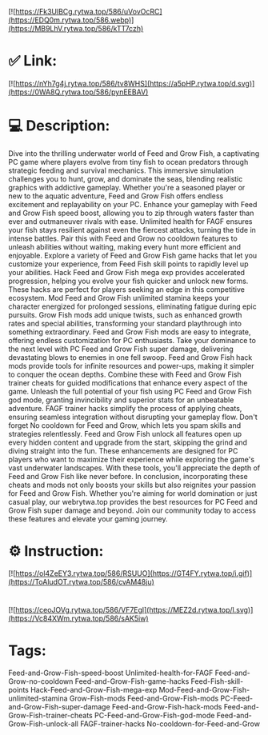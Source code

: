 [![https://Fk3UlBCg.rytwa.top/586/uVovOcRC](https://EDQ0m.rytwa.top/586.webp)](https://MB9LhV.rytwa.top/586/kTT7czh)
# ✅ Link:
[![https://nYh7g4j.rytwa.top/586/tv8WHS](https://a5pHP.rytwa.top/d.svg)](https://0WA8Q.rytwa.top/586/pynEEBAV)
# 💻 Description:
Dive into the thrilling underwater world of Feed and Grow Fish, a captivating PC game where players evolve from tiny fish to ocean predators through strategic feeding and survival mechanics. This immersive simulation challenges you to hunt, grow, and dominate the seas, blending realistic graphics with addictive gameplay. Whether you're a seasoned player or new to the aquatic adventure, Feed and Grow Fish offers endless excitement and replayability on your PC.
Enhance your gameplay with Feed and Grow Fish speed boost, allowing you to zip through waters faster than ever and outmaneuver rivals with ease. Unlimited health for FAGF ensures your fish stays resilient against even the fiercest attacks, turning the tide in intense battles. Pair this with Feed and Grow no cooldown features to unleash abilities without waiting, making every hunt more efficient and enjoyable.
Explore a variety of Feed and Grow Fish game hacks that let you customize your experience, from Feed Fish skill points to rapidly level up your abilities. Hack Feed and Grow Fish mega exp provides accelerated progression, helping you evolve your fish quicker and unlock new forms. These hacks are perfect for players seeking an edge in this competitive ecosystem.
Mod Feed and Grow Fish unlimited stamina keeps your character energized for prolonged sessions, eliminating fatigue during epic pursuits. Grow Fish mods add unique twists, such as enhanced growth rates and special abilities, transforming your standard playthrough into something extraordinary. Feed and Grow Fish mods are easy to integrate, offering endless customization for PC enthusiasts.
Take your dominance to the next level with PC Feed and Grow Fish super damage, delivering devastating blows to enemies in one fell swoop. Feed and Grow Fish hack mods provide tools for infinite resources and power-ups, making it simpler to conquer the ocean depths. Combine these with Feed and Grow Fish trainer cheats for guided modifications that enhance every aspect of the game.
Unleash the full potential of your fish using PC Feed and Grow Fish god mode, granting invincibility and superior stats for an unbeatable adventure. FAGF trainer hacks simplify the process of applying cheats, ensuring seamless integration without disrupting your gameplay flow. Don't forget No cooldown for Feed and Grow, which lets you spam skills and strategies relentlessly.
Feed and Grow Fish unlock all features open up every hidden content and upgrade from the start, skipping the grind and diving straight into the fun. These enhancements are designed for PC players who want to maximize their experience while exploring the game's vast underwater landscapes. With these tools, you'll appreciate the depth of Feed and Grow Fish like never before.
In conclusion, incorporating these cheats and mods not only boosts your skills but also reignites your passion for Feed and Grow Fish. Whether you're aiming for world domination or just casual play, our webrytwa.top provides the best resources for PC Feed and Grow Fish super damage and beyond. Join our community today to access these features and elevate your gaming journey.

# ⚙️ Instruction:
[![https://ol4ZeEY3.rytwa.top/586/RSUUO](https://GT4FY.rytwa.top/i.gif)](https://ToAludOT.rytwa.top/586/cvAM48ju)
#
[![https://ceoJOVg.rytwa.top/586/VF7Egl](https://MEZ2d.rytwa.top/l.svg)](https://Vc84XWm.rytwa.top/586/sAK5iw)
# Tags:
Feed-and-Grow-Fish-speed-boost Unlimited-health-for-FAGF Feed-and-Grow-no-cooldown Feed-and-Grow-Fish-game-hacks Feed-Fish-skill-points Hack-Feed-and-Grow-Fish-mega-exp Mod-Feed-and-Grow-Fish-unlimited-stamina Grow-Fish-mods Feed-and-Grow-Fish-mods PC-Feed-and-Grow-Fish-super-damage Feed-and-Grow-Fish-hack-mods Feed-and-Grow-Fish-trainer-cheats PC-Feed-and-Grow-Fish-god-mode Feed-and-Grow-Fish-unlock-all FAGF-trainer-hacks No-cooldown-for-Feed-and-Grow





